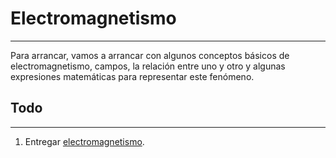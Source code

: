 # Electromagnetismo
---
Para arrancar, vamos a arrancar con algunos conceptos básicos de electromagnetismo, campos, la relación entre uno y otro y algunas expresiones matemáticas para representar este fenómeno.

## Todo
---
1. Entregar [electromagnetismo](electromagnetismo/).

